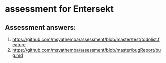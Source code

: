 
# assessment for Entersekt

## Assessment answers:
1. https://github.com/msyathemba/assessment/blob/master/test/todolist.feature
2. https://github.com/msyathemba/assessment/blob/master/bugReport/bug.md
 


